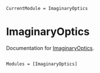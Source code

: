 ```@meta
CurrentModule = ImaginaryOptics
```

# ImaginaryOptics

Documentation for [ImaginaryOptics](https://github.com/marcom/ImaginaryOptics.jl).

```@index
```

```@autodocs
Modules = [ImaginaryOptics]
```
